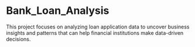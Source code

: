 # Bank_Loan_Analysis
This project focuses on analyzing loan application data to uncover business insights and patterns that can help financial institutions make data-driven decisions.
